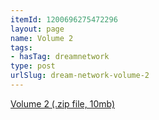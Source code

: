 ```yaml
---
itemId: 1200696275472296
layout: page
name: Volume 2
tags:
- hasTag: dreamnetwork
type: post
urlSlug: dream-network-volume-2
---
```

<a href="files/Volume_2.zip" download>Volume 2 (.zip file, 10mb)</a>